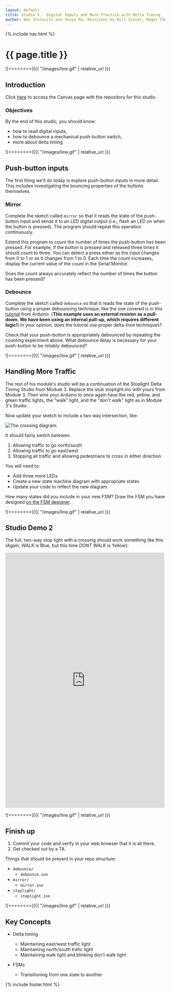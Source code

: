 ```yaml
---
layout: default
title: Studio 5 - Digital Inputs and More Practice with Delta Timing
author: Ben Stolovitz and Shuya Ma; Revisions by Bill Siever, Roger Chamberlain, James Orr
---
```

{% include nav.html %}

# {{ page.title }}

![========]({{ "/images/line.gif" | relative_url }})

## Introduction

Click [here](https://wustl.instructure.com/courses/68860/assignments/289456) to access the Canvas page with the repository for this studio.

### Objectives

By the end of this studio, you should know:

- how to read digital inputs,
- how to debounce a mechanical push-button switch,
- more about delta timing

![========]({{ "/images/line.gif" | relative_url }})

## Push-button inputs

The first thing we'll do today is explore push-button inputs in more detail.  This includes investigating the bouncing properties of the buttons themselves.

### Mirror

Complete the sketch called `mirror` so that it reads the state of the push-button input and sends it to an LED digital output (i.e., flash an LED on when the button is pressed).  The program should repeat this operation continuously.

Extend this program to count the number of times the push-button has been pressed.  For example, if the button is pressed and released three times it should count to three.  You can detect a press either as the input changes from  0 to 1 or as it changes from 1 to 0.  Each time the count increases, display the current value of the count in the Serial Monitor.

Does the count always accurately reflect the number of times the button has been pressed?  

### Debounce

Complete the sketch called `debounce` so that it reads the state of the push-button using a proper debouncing technique, like the one covered is in this [tutorial](https://arduino.cc/en/Tutorial/Debounce) from Arduino.  (**This example uses an external resistor as a pull-down. We have been using an internal pull-up, which requires different logic!**) In your opinion, does the tutorial use proper delta-time techniques?

Check that your push-button is appropriately debounced by repeating the counting experiment above.  What debounce delay is necessary for your push-button to be reliably debounced?

![========]({{ "/images/line.gif" | relative_url }})

## Handling More Traffic

The rest of his module's studio will be a continuation of the Stoplight Delta Timing Studio from Module 3. Replace the stub stoplight.ino with yours from Module 3. Then wire your Arduino to once again have the red, yellow, and green traffic lights, the "walk" light, and the "don't walk" light as in Module 3's Studio.

Now update your sketch to include a two way intersection, like:

![The crossing diagram.]({{site.url}}{{site.baseurl}}/studios/03/CrossingAnnotated.png)

It should fairly switch betewen: 
1. Allowing traffic to go north/south 
2. Allowing traffic to go east/west
3. Stopping all traffic and allowing pedestrians to cross in either direction

You will need to:
- Add three more LEDs
- Create a new state machine diagram with appropriate states
- Update your code to reflect the new diagram

How many states did you include in your new FSM?  Draw the FSM you have designed [on the FSM designer](https://wilsonem.github.io/fsm/).

![========]({{ "/images/line.gif" | relative_url }})

## Studio Demo 2 

The full, two-way stop light with a crossing should work something like this (Again, *WALK* is Blue, but this time *DONT WALK* is Yellow):

 <iframe src="https://wustl.app.box.com/embed/s/4bpv389eh14gqdi3190p11871zi61rx6" width="500" height="800" frameborder="0" allowfullscreen webkitallowfullscreen msallowfullscreen></iframe> 

![========]({{ "/images/line.gif" | relative_url }})

## Finish up

1. Commit your code and verify in your web browser that it is all there.
2. Get checked out by a TA.

Things that should be present in your repo structure:

- `debounce/`
  - `debounce.ino`
- `mirror/`
  - `mirror.ino`
- `stoplight/`
  - `stoplight.ino`

![========]({{ "/images/line.gif" | relative_url }})

## Key Concepts
- Delta timing
	- Maintaining east/west traffic light
	- Maintaining north/south trafic light
	- Maintaining walk light and blinking don't walk light

- FSMs
	- Transitioning from one state to another


{% include footer.html %}
